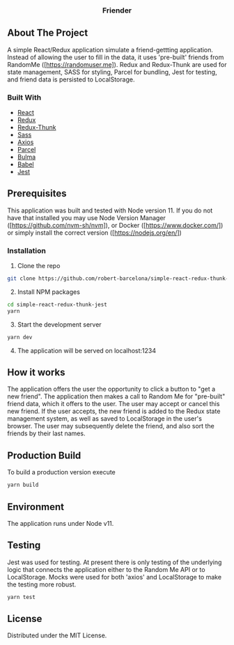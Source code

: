 <p align="center">


  <h3 align="center">Friender</h3>

<!-- ABOUT THE PROJECT -->

## About The Project

A simple React/Redux application simulate a friend-gettting application. Instead of allowing the user to fill in the data, it uses 'pre-built' friends from RandomMe ([https://randomuser.me]). Redux and Redux-Thunk are used for state management, SASS for styling, Parcel for bundling, Jest for testing, and friend data is persisted to LocalStorage.

### Built With

- [React](https://reactjs.org/)
- [Redux](https://redux.js.org/)
- [Redux-Thunk](https://github.com/reduxjs/redux-thunk)
- [Sass](https://sass-lang.com/)
- [Axios](https://github.com/axios/axios)
- [Parcel](https://parceljs.org/)
- [Bulma](https://bulma.io)
- [Babel](https://babeljs.io/)
- [Jest](https://jestjs.io/)

<!-- GETTING STARTED -->

## Prerequisites

This application was built and tested with Node version 11. If you do not have that installed you may use Node Version Manager ([https://github.com/nvm-sh/nvm]), or Docker ([https://www.docker.com/]) or simply install the correct version ([https://nodejs.org/en/])

### Installation

1. Clone the repo

```sh
git clone https://github.com/robert-barcelona/simple-react-redux-thunk-jest.git
```

2. Install NPM packages

```sh
cd simple-react-redux-thunk-jest
yarn
```

3. Start the development server

```sh
yarn dev
```

4. The application will be served on localhost:1234

## How it works

<p>The application offers the user the opportunity to click a button to "get a new friend".  The application then makes a call to Random Me for "pre-built" friend data, which it offers to the user.  The user may accept or cancel this new friend.  If the user accepts, the new friend is added to the Redux state management system, as well as saved to LocalStorage in the user's browser.  The user may subsequently delete the friend, and also sort the friends by their last names.</p>

## Production Build

To build a production version execute

```sh
yarn build
```

## Environment

The application runs under Node v11.

## Testing

<p>Jest was used for testing.  At present there is only testing of the underlying logic that connects the application either to the Random Me API or to LocalStorage.  Mocks were used for both 'axios' and LocalStorage to make the testing more robust.
</p>

```sh
yarn test
```

## License

Distributed under the MIT License.
